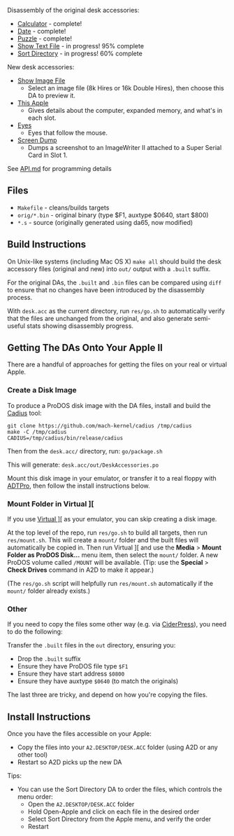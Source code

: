 Disassembly of the original desk accessories:

* [Calculator](calculator.s) - complete!
* [Date](date.s) - complete!
* [Puzzle](puzzle.s) - complete!
* [Show Text File](show.text.file.s) - in progress! 95% complete
* [Sort Directory](sort.directory.s) - in progress! 60% complete

New desk accessories:

* [Show Image File](show.image.file.s)
  * Select an image file (8k Hires or 16k Double Hires), then choose this DA to preview it.
* [This Apple](this.apple.s)
  * Gives details about the computer, expanded memory, and what's in each slot.
* [Eyes](eyes.s)
  * Eyes that follow the mouse.
* [Screen Dump](screen.dump.s)
  * Dumps a screenshot to an ImageWriter II attached to a Super Serial Card in Slot 1.

See [API.md](API.md) for programming details

## Files

* `Makefile` - cleans/builds targets
* `orig/*.bin` - original binary (type $F1, auxtype $0640, start $800)
* `*.s` - source (originally generated using da65, now modified)

## Build Instructions

On Unix-like systems (including Mac OS X) `make all` should build
the desk accessory files (original and new) into `out/`
output with a `.built` suffix.

For the original DAs, the `.built` and `.bin` files can be compared
using `diff` to ensure that no changes have been introduced by the
disassembly process.

With `desk.acc` as the current directory, run `res/go.sh` to automatically
verify that the files are unchanged from the original, and also generate
semi-useful stats showing disassembly progress.

## Getting The DAs Onto Your Apple II

There are a handful of approaches for getting the files on your real
or virtual Apple.

### Create a Disk Image

To produce a ProDOS disk image with the DA files, install and build the
[Cadius](https://github.com/mach-kernel/cadius) tool:

```
git clone https://github.com/mach-kernel/cadius /tmp/cadius
make -C /tmp/cadius
CADIUS=/tmp/cadius/bin/release/cadius
```

Then from the `desk.acc/` directory, run: `go/package.sh`

This will generate: `desk.acc/out/DeskAccessories.po`

Mount this disk image in your emulator, or transfer it to a real floppy
with [ADTPro](http://adtpro.com/), then follow the install instructions
below.

### Mount Folder in Virtual ]\[

If you use [Virtual \]\[](http://www.virtualii.com/) as your emulator,
you can skip creating a disk image.

At the top level of the repo, run `res/go.sh` to build all targets,
then run `res/mount.sh`. This will create a `mount/` folder and the
built files will automatically be copied in. Then run Virtual ]\[ and
use the **Media** > **Mount Folder as ProDOS Disk...** menu item, then
select the `mount/` folder. A new ProDOS volume called
`/MOUNT` will be available. (Tip: use the **Special** > **Check
Drives** command in A2D to make it appear.)

(The `res/go.sh` script will helpfully run `res/mount.sh`
automatically if the `mount/` folder already exists.)

### Other

If you need to copy the files some other way (e.g. via
[CiderPress](http://a2ciderpress.com/)), you need to do the following:

Transfer the `.built` files in the `out` directory, ensuring you:

* Drop the `.built` suffix
* Ensure they have ProDOS file type `$F1`
* Ensure they have start address `$0800`
* Ensure they have auxtype `$0640` (to match the originals)

The last three are tricky, and depend on how you're copying the files.

## Install Instructions

Once you have the files accessible on your Apple:

* Copy the files into your `A2.DESKTOP/DESK.ACC` folder (using A2D or any other tool)
* Restart so A2D picks up the new DA

Tips:

* You can use the Sort Directory DA to order the files, which controls
    the menu order:
  * Open the `A2.DESKTOP/DESK.ACC` folder
  * Hold Open-Apple and click on each file in the desired order
  * Select Sort Directory from the Apple menu, and verify the order
  * Restart
